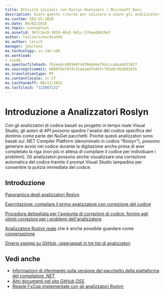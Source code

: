 ```yaml
---
title: Attività iniziali con Roslyn Analyzers | Microsoft Docs
description: Usare queste risorse per iniziare a usare gli analizzatori Roslyn in Visual Studio; include un'esercitazione e diversi esempi.
ms.custom: SEO-VS-2020
ms.date: 04/02/2018
ms.topic: conceptual
ms.assetid: 367c2ec8-3059-46a5-9d1c-57bead0419e7
author: leslierichardson95
ms.author: lerich
manager: jmartens
ms.technology: vs-ide-sdk
ms.workload:
- vssdk
ms.openlocfilehash: f61eedca093e0fa9f86eb6e78dccca4aabd21827
ms.sourcegitcommit: 68897da7d74c31ae1ebf5d47c7b5ddc9b108265b
ms.translationtype: MT
ms.contentlocale: it-IT
ms.lasthandoff: 08/13/2021
ms.locfileid: "122087132"
---
```

# <a name="get-started-with-roslyn-analyzers"></a>Introduzione a Analizzatori Roslyn

Con gli analizzatori di codice basati su progetto in tempo reale Visual Studio, gli autori di API possono spedire l'analisi del codice specifica del dominio come parte dei NuGet pacchetti. Poiché questi analizzatori sono basati sul .NET Compiler Platform (denominato in codice "Roslyn"), possono generare avvisi nel codice durante la digitazione anche prima di aver completato la riga (non più in attesa di compilare il codice per individuare i problemi). Gli analizzatori possono anche visualizzare una correzione automatica del codice tramite il prompt Visual Studio lampadina per consentire la pulizia immediata del codice.

## <a name="get-started"></a>Introduzione

[Panoramica degli analizzatori Roslyn](../code-quality/roslyn-analyzers-overview.md)

[Esercitazione: compilare il primo analizzatore con correzione del codice](/dotnet/csharp/roslyn-sdk/tutorials/how-to-write-csharp-analyzer-code-fix)

[Procedura dettagliata per l'aggiunta di correzioni di codice: fornire agli utenti correzioni per i problemi dell'analizzatore](/archive/msdn-magazine/2015/february/csharp-adding-a-code-fix-to-your-roslyn-analyzer)

[Analizzatore Roslyn reale](../extensibility/roslyn-analyzers-and-code-aware-library-for-immutablearrays.md) che è anche possibile guardare come [conversazione](https://channel9.msdn.com/events/Build/2015/3-725)

[Diversi esempi su GitHub, raggruppati in tre tipi di analizzatori](https://github.com/dotnet/roslyn/blob/master/docs/analyzers/Analyzer%20Samples.md)

## <a name="see-also"></a>Vedi anche

- [Informazioni di riferimento sulla versione del pacchetto della piattaforma del compilatore .NET](roslyn-version-support.md)
- [Altri documenti nel sito GitHub OSS](https://github.com/dotnet/roslyn/tree/master/docs/analyzers)
- [Regole FxCop implementate con gli analizzatori Roslyn](../code-quality/fxcop-rule-port-status.md)
